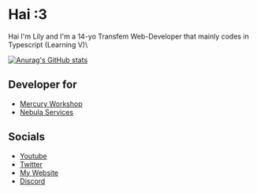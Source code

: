 # Hai :3 
Hai I'm Lily and I'm a 14-yo Transfem Web-Developer that mainly codes in Typescript (Learning V)\

[![Anurag's GitHub stats](https://github-readme-stats.vercel.app/api?username=entrpix&show_icons=true&theme=dracula)](https://github.com/anuraghazra/github-readme-stats)

## Developer for
- [Mercury Workshop](https://github.com/mercuryworkshop)
- [Nebula Services](https://github.com/nebulaservices)

## Socials
- [Youtube](https://youtube.com/@entrpix)
- [Twitter](https://twitter.com/scaratek)
- [My Website](https://entrpix.me)
- [Discord](https://discord.com/users/1168045766770696193)
